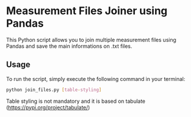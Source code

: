 # Measurement Files Joiner using Pandas

This Python script allows you to join multiple measurement files using Pandas and save the main informations on .txt files.

## Usage

To run the script, simply execute the following command in your terminal:

```bash
python join_files.py [table-styling]
```
Table styling is not mandatory and it is based on tabulate (https://pypi.org/project/tabulate/)
